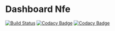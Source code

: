 # Dashboard Nfe

[![Build Status](https://travis-ci.org/nfeslim/dashboard_nfe.svg?branch=master)](https://travis-ci.org/nfeslim/dashboard_nfe)
[![Codacy Badge](https://api.codacy.com/project/badge/Grade/db813e29b949447d8130122e3123c5ce)](https://www.codacy.com/app/victorpb/dashboard_nfe?utm_source=github.com&amp;utm_medium=referral&amp;utm_content=nfeslim/dashboard_nfe&amp;utm_campaign=Badge_Grade)
[![Codacy Badge](https://api.codacy.com/project/badge/Coverage/db813e29b949447d8130122e3123c5ce)](https://www.codacy.com/app/victorpb/dashboard_nfe?utm_source=github.com&amp;utm_medium=referral&amp;utm_content=nfeslim/dashboard_nfe&amp;utm_campaign=Badge_Coverage)
